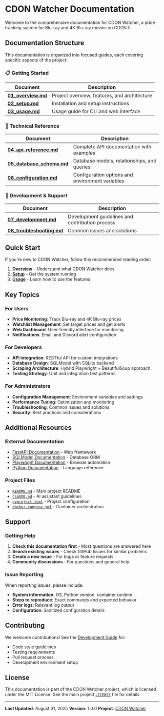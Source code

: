 # CDON Watcher Documentation

Welcome to the comprehensive documentation for CDON Watcher, a price tracking system for Blu-ray and 4K Blu-ray movies on CDON.fi.

## Documentation Structure

This documentation is organized into focused guides, each covering specific aspects of the project:

### 📋 Getting Started

| Document                             | Description                                  |
| ------------------------------------ | -------------------------------------------- |
| [**01_overview.md**](01_overview.md) | Project overview, features, and architecture |
| [**02_setup.md**](02_setup.md)       | Installation and setup instructions          |
| [**03_usage.md**](03_usage.md)       | Usage guide for CLI and web interface        |

### 🔧 Technical Reference

| Document                                           | Description                                     |
| -------------------------------------------------- | ----------------------------------------------- |
| [**04_api_reference.md**](04_api_reference.md)     | Complete API documentation with examples        |
| [**05_database_schema.md**](05_database_schema.md) | Database models, relationships, and queries     |
| [**06_configuration.md**](06_configuration.md)     | Configuration options and environment variables |

### 👥 Development & Support

| Document                                           | Description                                     |
| -------------------------------------------------- | ----------------------------------------------- |
| [**07_development.md**](07_development.md)         | Development guidelines and contribution process |
| [**08_troubleshooting.md**](08_troubleshooting.md) | Common issues and solutions                     |

## Quick Start

If you're new to CDON Watcher, follow this recommended reading order:

1. **[Overview](01_overview.md)** - Understand what CDON Watcher does
2. **[Setup](02_setup.md)** - Get the system running
3. **[Usage](03_usage.md)** - Learn how to use the features

## Key Topics

### For Users

- **Price Monitoring**: Track Blu-ray and 4K Blu-ray prices
- **Watchlist Management**: Set target prices and get alerts
- **Web Dashboard**: User-friendly interface for monitoring
- **Notifications**: Email and Discord alert configuration

### For Developers

- **API Integration**: RESTful API for custom integrations
- **Database Design**: SQLModel with SQLite backend
- **Scraping Architecture**: Hybrid Playwright + BeautifulSoup approach
- **Testing Strategy**: Unit and integration test patterns

### For Administrators

- **Configuration Management**: Environment variables and settings
- **Performance Tuning**: Optimization and monitoring
- **Troubleshooting**: Common issues and solutions
- **Security**: Best practices and considerations

## Additional Resources

### External Documentation

- [FastAPI Documentation](https://fastapi.tiangolo.com/) - Web framework
- [SQLModel Documentation](https://sqlmodel.tiangolo.com/) - Database ORM
- [Playwright Documentation](https://playwright.dev/python/docs/intro) - Browser automation
- [Python Documentation](https://docs.python.org/3/) - Language reference

### Project Files

- [`README.md`](../README.md) - Main project README
- [`CLAUDE.md`](../CLAUDE.md) - AI assistant guidelines
- [`pyproject.toml`](../pyproject.toml) - Project configuration
- [`docker-compose.yml`](../docker-compose.yml) - Container orchestration

## Support

### Getting Help

1. **Check this documentation first** - Most questions are answered here
2. **Search existing issues** - Check GitHub Issues for similar problems
3. **Create a new issue** - For bugs or feature requests
4. **Community discussions** - For questions and general help

### Issue Reporting

When reporting issues, please include:

- **System information**: OS, Python version, container runtime
- **Steps to reproduce**: Exact commands and expected behavior
- **Error logs**: Relevant log output
- **Configuration**: Sanitized configuration details

## Contributing

We welcome contributions! See the [Development Guide](07_development.md) for:

- Code style guidelines
- Testing requirements
- Pull request process
- Development environment setup

## License

This documentation is part of the CDON Watcher project, which is licensed under the MIT License. See the main project [`LICENSE`](../LICENSE) file for details.

---

**Last Updated**: August 31, 2025
**Version**: 1.0.0
**Project**: [CDON Watcher](https://github.com/lepinkainen/cdon-watcher)

